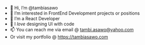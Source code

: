 - 👋 Hi, I’m @tambiasawo
- 👀 I’m interested in FrontEnd Development projects or positions 
- 🌱 I’m a React Developer
- 💞️ I <em>love</em> designing UI with code
- 📫 You can reach me via email @ tambi.asawo@yahoo.com
- Or visit my portfolio @ https://tambiasawo.com
<!---
tambiasawo/tambiasawo is a ✨ special ✨ repository because its `README.md` (this file) appears on your GitHub profile.
You can click the Preview link to take a look at your changes.
--->
